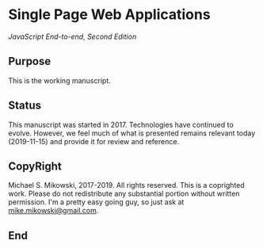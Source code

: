 # Single Page Web Applications
*JavaScript End-to-end, Second Edition*

## Purpose
This is the working manuscript.

## Status
This manuscript was started in 2017. Technologies have continued to evolve.
However, we feel much of what is presented remains relevant today (2019-11-15)
and provide it for review and reference.

## CopyRight
Michael S. Mikowski, 2017-2019. All rights reserved. 
This is a coprighted work. Please do not redistribute any substantial portion
without written permission. I'm a pretty easy going guy, so just ask at
mike.mikowski@gmail.com.

## End
